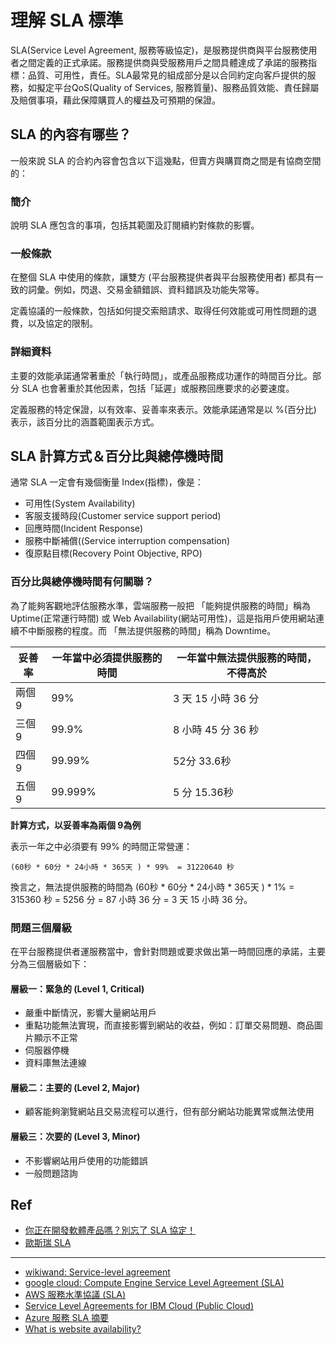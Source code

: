 # 理解 SLA 標準
SLA(Service Level Agreement, 服務等級協定)，是服務提供商與平台服務使用者之間定義的正式承諾。服務提供商與受服務用戶之間具體達成了承諾的服務指標：品質、可用性，責任。SLA最常見的組成部分是以合同約定向客戶提供的服務，如擬定平台QoS(Quality of Services, 服務質量)、服務品質效能、責任歸屬及賠償事項，藉此保障購買人的權益及可預期的保證。

## SLA 的內容有哪些？
一般來說 SLA 的合約內容會包含以下這幾點，但賣方與購買商之間是有協商空間的：

### 簡介
說明 SLA 應包含的事項，包括其範圍及訂閱續約對條款的影響。

### 一般條款
在整個 SLA 中使用的條款，讓雙方 (平台服務提供者與平台服務使用者) 都具有一致的詞彙。例如，閃退、交易金額錯誤、資料錯誤及功能失常等。

定義協議的一般條款，包括如何提交索賠請求、取得任何效能或可用性問題的退費，以及協定的限制。

### 詳細資料
主要的效能承諾通常著重於「執行時間」，或產品服務成功運作的時間百分比。部分 SLA 也會著重於其他因素，包括「延遲」或服務回應要求的必要速度。

定義服務的特定保證，以有效率、妥善率來表示。效能承諾通常是以 %(百分比) 表示，該百分比的涵蓋範圍表示方式。

## SLA 計算方式＆百分比與總停機時間

通常 SLA 一定會有幾個衡量 Index(指標)，像是：

* 可用性(System Availability)
* 客服支援時段(Customer service support period)
* 回應時間(Incident Response)
* 服務中斷補償((Service interruption compensation)
* 復原點目標(Recovery Point Objective, RPO)


### 百分比與總停機時間有何關聯？
為了能夠客觀地評估服務水準，雲端服務一般把 「能夠提供服務的時間」稱為 Uptime(正常運行時間) 或 Web Availability(網站可用性)，這是指用戶使用網站連續不中斷服務的程度。而 「無法提供服務的時間」稱為 Downtime。

| 妥善率 | 一年當中必須提供服務的時間 | 一年當中無法提供服務的時間，不得高於 |
| -------- | -------- | -------- |
| 兩個 9     | 99%     | 3 天 15 小時 36 分     |
| 三個 9     | 99.9%     | 8 小時 45 分 36 秒     |
| 四個 9     | 99.99%     | 52分 33.6秒     |
| 五個 9     | 99.999%     | 5 分 15.36秒     |

**計算方式，以妥善率為兩個 9為例**

表示一年之中必須要有 99% 的時間正常營運：

`(60秒 * 60分 * 24小時 * 365天 ) * 99%  = 31220640 秒`

換言之，無法提供服務的時間為 (60秒 * 60分 * 24小時 * 365天 ) * 1% = 315360 秒 = 5256 分 = 87 小時 36 分 = 3 天 15 小時 36 分。


### 問題三個層級
在平台服務提供者運服務當中，會針對問題或要求做出第一時間回應的承諾，主要分為三個層級如下：

#### 層級一：緊急的 (Level 1, Critical)
* 嚴重中斷情況，影響大量網站用戶
* 重點功能無法實現，而直接影響到網站的收益，例如：訂單交易問題、商品圖片顯示不正常
* 伺服器停機
* 資料庫無法連線
#### 層級二：主要的 (Level 2, Major)
* 顧客能夠瀏覽網站且交易流程可以進行，但有部分網站功能異常或無法使用
#### 層級三：次要的 (Level 3, Minor)
* 不影響網站用戶使用的功能錯誤
* 一般問題諮詢


## Ref
- [你正在開發軟體產品嗎？別忘了 SLA 協定！](https://peterpowerfullife.com/blog/service-level-agreement/#%E7%99%BE%E5%88%86%E6%AF%94%E8%88%87%E7%B8%BD%E5%81%9C%E6%A9%9F%E6%99%82%E9%96%93%E6%9C%89%E4%BD%95%E9%97%9C%E8%81%AF)
- [歐斯瑞 SLA](https://www.astralweb.com.tw/service-level-agreement/)

--- 
- [wikiwand: Service-level agreement](https://www.wikiwand.com/en/Service-level_agreement)
- [google cloud: Compute Engine Service Level Agreement (SLA)](https://cloud.google.com/compute/sla)
- [AWS 服務水準協議 (SLA)](https://aws.amazon.com/tw/legal/service-level-agreements/)
- [Service Level Agreements for IBM Cloud (Public Cloud)](https://www.ibm.com/support/customer/csol/terms/?id=i126-9268&lc=zh-tw#detail-document)
- [Azure 服務 SLA 摘要](https://azure.microsoft.com/zh-tw/support/legal/sla/summary/)
- [What is website availability?](https://www.uptrends.com/what-is/website-availability)
